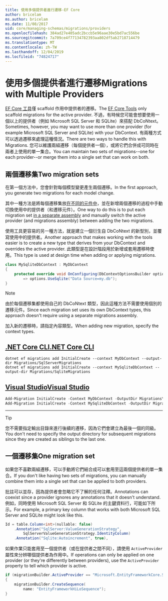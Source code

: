 ```yaml
---
title: 使用多個提供者進行遷移-EF Core
author: bricelam
ms.author: bricelam
ms.date: 11/08/2017
uid: core/managing-schemas/migrations/providers
ms.openlocfilehash: 384ad27e405adc2bccb5e96aae30e5bd7ac556be
ms.sourcegitcommit: 7a709ce4f77134782393aa802df5ab2718714479
ms.translationtype: MT
ms.contentlocale: zh-TW
ms.lasthandoff: 12/04/2019
ms.locfileid: "74824717"
---
```

# <a name="migrations-with-multiple-providers"></a><span data-ttu-id="2f557-102">使用多個提供者進行遷移</span><span class="sxs-lookup"><span data-stu-id="2f557-102">Migrations with Multiple Providers</span></span>

<span data-ttu-id="2f557-103">[EF Core 工具][1]僅 scaffold 作用中提供者的遷移。</span><span class="sxs-lookup"><span data-stu-id="2f557-103">The [EF Core Tools][1] only scaffold migrations for the active provider.</span></span> <span data-ttu-id="2f557-104">不過，有時候您可能會想要使用一個以上的提供者（例如 Microsoft SQL Server 和 SQLite）來搭配 DbCoNtext。</span><span class="sxs-lookup"><span data-stu-id="2f557-104">Sometimes, however, you may want to use more than one provider (for example Microsoft SQL Server and SQLite) with your DbContext.</span></span> <span data-ttu-id="2f557-105">有兩種方式可以透過遷移來處理這種情況。</span><span class="sxs-lookup"><span data-stu-id="2f557-105">There are two ways to handle this with Migrations.</span></span> <span data-ttu-id="2f557-106">您可以維護兩組遷移（每個提供者一個），或將它們合併成可同時在兩者上使用的單一集合。</span><span class="sxs-lookup"><span data-stu-id="2f557-106">You can maintain two sets of migrations--one for each provider--or merge them into a single set that can work on both.</span></span>

## <a name="two-migration-sets"></a><span data-ttu-id="2f557-107">兩個遷移集</span><span class="sxs-lookup"><span data-stu-id="2f557-107">Two migration sets</span></span>

<span data-ttu-id="2f557-108">在第一個方法中，您會針對每個模型變更產生兩個遷移。</span><span class="sxs-lookup"><span data-stu-id="2f557-108">In the first approach, you generate two migrations for each model change.</span></span>

<span data-ttu-id="2f557-109">其中一種方法是將每個遷移集放[在不同的元件中][2]，並在新增兩個遷移的過程中手動切換使用中的提供者（和遷移元件）。</span><span class="sxs-lookup"><span data-stu-id="2f557-109">One way to do this is to put each migration set [in a separate assembly][2] and manually switch the active provider (and migrations assembly) between adding the two migrations.</span></span>

<span data-ttu-id="2f557-110">使用工具更容易的另一種方法，就是建立一個衍生自 DbCoNtext 的新型別，並覆寫使用中的提供者。</span><span class="sxs-lookup"><span data-stu-id="2f557-110">Another approach that makes working with the tools easier is to create a new type that derives from your DbContext and overrides the active provider.</span></span> <span data-ttu-id="2f557-111">此類型是在設計階段用於新增或套用遷移時使用。</span><span class="sxs-lookup"><span data-stu-id="2f557-111">This type is used at design time when adding or applying migrations.</span></span>

``` csharp
class MySqliteDbContext : MyDbContext
{
    protected override void OnConfiguring(DbContextOptionsBuilder options)
        => options.UseSqlite("Data Source=my.db");
}
```

> [!NOTE]
> <span data-ttu-id="2f557-112">由於每個遷移集都使用自己的 DbCoNtext 類型，因此這種方法不需要使用個別的遷移元件。</span><span class="sxs-lookup"><span data-stu-id="2f557-112">Since each migration set uses its own DbContext types, this approach doesn't require using a separate migrations assembly.</span></span>

<span data-ttu-id="2f557-113">加入新的遷移時，請指定內容類型。</span><span class="sxs-lookup"><span data-stu-id="2f557-113">When adding new migration, specify the context types.</span></span>

## <a name="net-core-clitabdotnet-core-cli"></a>[<span data-ttu-id="2f557-114">.NET Core CLI</span><span class="sxs-lookup"><span data-stu-id="2f557-114">.NET Core CLI</span></span>](#tab/dotnet-core-cli)

```dotnetcli
dotnet ef migrations add InitialCreate --context MyDbContext --output-dir Migrations/SqlServerMigrations
dotnet ef migrations add InitialCreate --context MySqliteDbContext --output-dir Migrations/SqliteMigrations
```

## <a name="visual-studiotabvs"></a>[<span data-ttu-id="2f557-115">Visual Studio</span><span class="sxs-lookup"><span data-stu-id="2f557-115">Visual Studio</span></span>](#tab/vs)

``` powershell
Add-Migration InitialCreate -Context MyDbContext -OutputDir Migrations\SqlServerMigrations
Add-Migration InitialCreate -Context MySqliteDbContext -OutputDir Migrations\SqliteMigrations
```

***

> [!TIP]
> <span data-ttu-id="2f557-116">您不需要指定輸出目錄來進行後續的遷移，因為它們會建立為最後一個的同級。</span><span class="sxs-lookup"><span data-stu-id="2f557-116">You don't need to specify the output directory for subsequent migrations since they are created as siblings to the last one.</span></span>

## <a name="one-migration-set"></a><span data-ttu-id="2f557-117">一個遷移集</span><span class="sxs-lookup"><span data-stu-id="2f557-117">One migration set</span></span>

<span data-ttu-id="2f557-118">如果您不喜歡兩組遷移，可以手動將它們結合成可以套用至這兩個提供者的單一集合。</span><span class="sxs-lookup"><span data-stu-id="2f557-118">If you don't like having two sets of migrations, you can manually combine them into a single set that can be applied to both providers.</span></span>

<span data-ttu-id="2f557-119">批註可以並存，因為提供者會忽略它不了解的任何注釋。</span><span class="sxs-lookup"><span data-stu-id="2f557-119">Annotations can coexist since a provider ignores any annotations that it doesn't understand.</span></span> <span data-ttu-id="2f557-120">例如，同時使用 Microsoft SQL Server 和 SQLite 的主鍵資料行，可能如下所示。</span><span class="sxs-lookup"><span data-stu-id="2f557-120">For example, a primary key column that works with both Microsoft SQL Server and SQLite might look like this.</span></span>

``` csharp
Id = table.Column<int>(nullable: false)
    .Annotation("SqlServer:ValueGenerationStrategy",
        SqlServerValueGenerationStrategy.IdentityColumn)
    .Annotation("Sqlite:Autoincrement", true),
```

<span data-ttu-id="2f557-121">如果作業只能套用至一個提供者（或在提供者之間不同），請使用 `ActiveProvider` 屬性來分辨哪個提供者為作用中。</span><span class="sxs-lookup"><span data-stu-id="2f557-121">If operations can only be applied on one provider (or they're differently between providers), use the `ActiveProvider` property to tell which provider is active.</span></span>

``` csharp
if (migrationBuilder.ActiveProvider == "Microsoft.EntityFrameworkCore.SqlServer")
{
    migrationBuilder.CreateSequence(
        name: "EntityFrameworkHiLoSequence");
}
```

  [1]: ../../miscellaneous/cli/index.md
  [2]: projects.md
